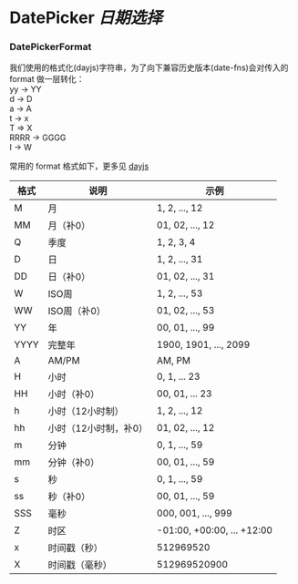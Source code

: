 # DatePicker *日期选择*

<example />

<apis />

### DatePickerFormat

我们使用的格式化(dayjs)字符串，为了向下兼容历史版本(date-fns)会对传入的 format 做一层转化： <br />
yy -> YY <br />
d -> D <br />
a -> A <br />
t -> x <br />
T => X <br />
RRRR -> GGGG <br />
I -> W <br />

常用的 format 格式如下，更多见 [dayjs](https://github.com/iamkun/dayjs)<br />

| 格式 | 说明 | 示例 |
| -- | --- | --- |
|	M	| 月 | 1, 2, ..., 12 |
| MM | 月（补0）| 01, 02, ..., 12 |
| Q | 季度 | 1, 2, 3, 4 |
| D | 日 |	1, 2, ..., 31
| DD | 日（补0） |	01, 02, ..., 31 |
| W | ISO周 | 1, 2, ..., 53 |
| WW | ISO周（补0）| 01, 02, ..., 53 |
| YY | 年 | 00, 01, ..., 99 |
| YYYY | 完整年 | 1900, 1901, ..., 2099 |
| A | AM/PM | AM, PM |
| H | 小时 | 0, 1, ... 23 |
| HH | 小时（补0） | 00, 01, ... 23 |
| h | 小时（12小时制） | 1, 2, ..., 12 |
| hh | 小时（12小时制，补0） | 01, 02, ..., 12 |
| m | 分钟 | 0, 1, ..., 59 |
| mm | 分钟（补0） | 00, 01, ..., 59 |
| s | 秒 | 0, 1, ..., 59 |
| ss | 秒（补0） | 00, 01, ..., 59 |
| SSS | 毫秒 | 000, 001, ..., 999 |
| Z | 时区 | -01:00, +00:00, ... +12:00 |
| x | 时间戳（秒） |	512969520 |
| X | 时间戳（毫秒） | 512969520900 |
